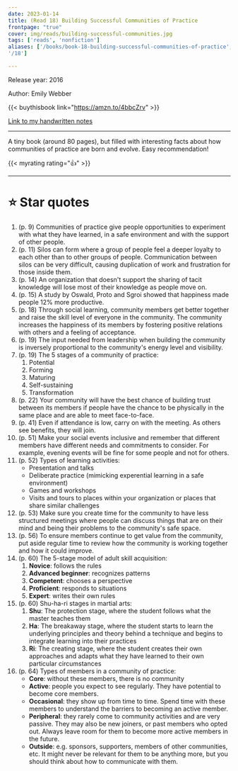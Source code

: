 ```yaml
---
date: 2023-01-14
title: (Read 18) Building Successful Communities of Practice
frontpage: "true"
cover: img/reads/building-successful-communities.jpg
tags: ['reads', 'nonfiction']
aliases: ['/books/book-18-building-successful-communities-of-practice',
'/18']

---
```


Release year: 2016

Author: Emily Webber

{{< buythisbook link="https://amzn.to/4bbcZrv" >}}

[Link to my handwritten notes](https://drive.google.com/file/d/1neQ9FLmaOkstnuJ9kCirjtjm0zXmcyQP/view?usp=sharing)

---

A tiny book (around 80 pages), but filled with interesting facts about how communities of
practice are born and evolve. Easy recommendation!

{{< myrating rating="👍" >}}

---

# :star: Star quotes

1. (p. 9) Communities of practice give people opportunities to
   experiment with what they have learned, in a safe environment and with
   the support of other people.
1. (p. 11) Silos can form where a group of people feel a deeper loyalty
   to each other than to other groups of people. Communication between
   silos can be very difficult, causing duplication of work and
   frustration for those inside them.
1. (p. 14) An organization that doesn't support the sharing of tacit
   knowledge will lose most of their knowledge as people move on.
1. (p. 15) A study by Oswald, Proto and Sgroi showed that happiness
   made people 12% more productive.
1. (p. 18) Through social learning, community members get better
   together and raise the skill level of everyone in the community. The
   community increases the happiness of its members by fostering
   positive relations with others and a feeling of acceptance.
1. (p. 19) The input needed from leadership when building the community
   is inversely proportional to the community's energy level and
   visibility.
1. (p. 19) The 5 stages of a community of practice:
    1. Potential
    1. Forming
    1. Maturing
    1. Self-sustaining
    1. Transformation
1. (p. 22) Your community will have the best chance of building trust
   between its members if people have the chance to be physically in the
   same place and are able to meet face-to-face.
1. (p. 41) Even if attendance is low, carry on with the meeting. As
   others see benefits, they will join.
1. (p. 51) Make your social events inclusive and remember that different
   members have different needs and commitments to consider. For
   example, evening events will be fine for some people and not for
   others.
1. (p. 52) Types of learning activities:
    - Presentation and talks
    - Deliberate practice (mimicking experential learning in a safe
      environment)
    -  Games and workshops
    - Visits and tours to places within your organization or places that
      share similar challenges
1. (p. 53) Make sure you create time for the community to have less
   structured meetings where people can discuss things that are on their
   mind and being their problems to the community's safe space.
1. (p. 56) To ensure members continue to get value from the community,
   put aside regular time to review how the community is working
   together and how it could improve.
1. (p. 60) The 5-stage model of adult skill acquisition:
    1. **Novice**: follows the rules
    1. **Advanced beginner**: recognizes patterns
    1. **Competent**: chooses a perspective
    1. **Proficient**: responds to situations
    1. **Expert**: writes their own rules
1. (p. 60) Shu-ha-ri stages in martial arts:
    1. **Shu**: The protection stage, where the student follows what the
       master teaches them
    1. **Ha**: The breakaway stage, where the student starts to learn the
       underlying principles and theory behind a technique and begins to
       integrate learning into their practices
    1. **Ri**: The creating stage, where the student creates their own
       approaches and adapts what they have learned to their own
       particular circumstances
1. (p. 64) Types of members in a community of practice:
    - **Core**: without these members, there is no community
    - **Active**: people you expect to see regularly. They have potential to
      become core members.
    - **Occasional**: they show up from time to time. Spend time with these
      members to understand the barriers to becoming an active member.
    - **Peripheral**: they rarely come to community activities and are very
      passive. They may also be new joiners, or past members who opted
      out. Always leave room for them to become more active members in
      the future.
    - **Outside**: e.g. sponsors, supporters, members of other communities,
      etc. It might never be relevant for them to be anything more, but
      you should think about how to communicate with them.
